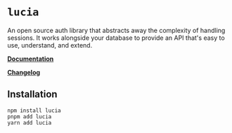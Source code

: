 # `lucia`

An open source auth library that abstracts away the complexity of handling sessions. It works alongside your database to provide an API that's easy to use, understand, and extend.

**[Documentation](https://v3.lucia-auth.com)**

**[Changelog](https://github.com/pilcrowOnPaper/lucia/blob/main/packages/lucia/CHANGELOG.md)**

## Installation

```
npm install lucia
pnpm add lucia
yarn add lucia
```
